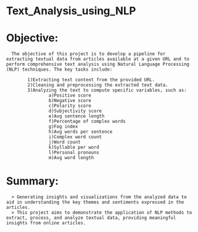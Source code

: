 # Text_Analysis_using_NLP
# Objective:
      The objective of this project is to develop a pipeline for extracting textual data from articles available at a given URL and to perform comprehensive text analysis using Natural Language Processing (NLP) techniques. The key tasks include:

            1)Extracting text content from the provided URL.
            2)Cleaning and preprocessing the extracted text data.
            3)Analyzing the text to compute specific variables, such as:
                    a)Positive score
                    b)Negative score
                    c)Polarity score
                    d)Subjectivity score
                    e)Avg sentence length
                    f)Percentage of complex words
                    g)Fog index
                    h)Avg words per sentence
                    i)Complex word count
                    j)Word count
                    k)Syllable per word
                    l)Personal pronouns
                    m)Avg word length
 # Summary:           
      > Generating insights and visualizations from the analyzed data to aid in understanding the key themes and sentiments expressed in the articles.
      > This project aims to demonstrate the application of NLP methods to extract, process, and analyze textual data, providing meaningful insights from online articles.
